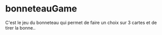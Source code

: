 # bonneteauGame
C'est le jeu du bonneteau qui permet de faire un choix sur 3 cartes et de tirer la bonne..
